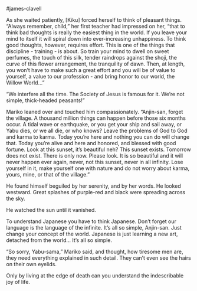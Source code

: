 #james-clavell


As she waited patiently, \[Kiku\] forced herself to think of pleasant things. “Always remember, child,” her first teacher had impressed on her, “that to think bad thoughts is really the easiest thing in the world. If you leave your mind to itself it will spiral down into ever-increasing unhappiness. To think good thoughts, however, requires effort. This is one of the things that discipline - training - is about. So train your mind to dwell on sweet perfumes, the touch of this silk, tender raindrops against the shoji, the curve of this flower arrangement, the tranquility of dawn. Then, at length, you won’t have to make such a great effort and you will be of value to yourself, a value to our profession - and bring honor to our world, the Willow World…”

  

“We interfere all the time. The Society of Jesus is famous for it. We’re not simple, thick-headed peasants!”

  

Mariko leaned over and touched him compassionately. “Anjin-san, forget the village. A thousand million things can happen before those six months occur. A tidal wave or earthquake, or you get your ship and sail away, or Yabu dies, or we all die, or who knows? Leave the problems of God to God and karma to karma. Today you’re here and nothing you can do will change that. Today you’re alive and here and honored, and blessed with good fortune. Look at this sunset, it’s beautiful neh? This sunset exists. Tomorrow does not exist. There is only now. Please look. It is so beautiful and it will never happen ever again, never, not this sunset, never in all infinity. Lose yourself in it, make yourself one with nature and do not worry about karma, yours, mine, or that of the village.”

He found himself beguiled by her serenity, and by her words. He looked westward. Great splashes of purple-red and black were spreading across the sky. 

He watched the sun until it vanished. 

  

To understand Japanese you have to think Japanese. Don’t forget our language is the language of the infinite. It’s all so simple, Anjin-san. Just change your concept of the world. Japanese is just learning a new art, detached from the world… It’s all so simple. 

  

“So sorry, Yabu-sama,” Mariko said, and thought, how tiresome men are, they need everything explained in such detail. They can’t even see the hairs on their own eyelids. 

  

Only by living at the edge of death can you understand the indescribable joy of life.
